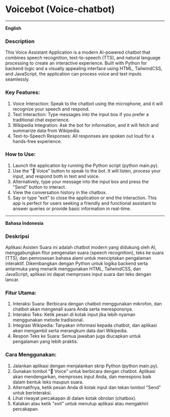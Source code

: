 # Voicebot (Voice-chatbot)

---

**English**

### Description
This Voice Assistant Application is a modern AI-powered chatbot that combines speech recognition, text-to-speech (TTS), and natural language processing to create an interactive experience. Built with Python for backend logic and a visually appealing interface using HTML, TailwindCSS, and JavaScript, the application can process voice and text inputs seamlessly.

### Key Features:

1. Voice Interaction: Speak to the chatbot using the microphone, and it will recognize your speech and respond.
2. Text Interaction: Type messages into the input box if you prefer a traditional chat experience.
3. Wikipedia Integration: Ask the bot for information, and it will fetch and summarize data from Wikipedia.
4. Text-to-Speech Responses: All responses are spoken out loud for a hands-free experience.

### How to Use:

1. Launch the application by running the Python script (python main.py).
2. Use the "🎤 Voice" button to speak to the bot. It will listen, process your input, and respond both in text and voice.
3. Alternatively, type your message into the input box and press the "Send" button to interact.
4. View the conversation history in the chatbox.
5. Say or type "exit" to close the application or end the interaction.
This app is perfect for users seeking a friendly and functional assistant to answer queries or provide basic information in real-time.

---

**Bahasa Indonesia**

### Deskripsi

Aplikasi Asisten Suara ini adalah chatbot modern yang didukung oleh AI, menggabungkan fitur pengenalan suara (speech recognition), teks ke suara (TTS), dan pemrosesan bahasa alami untuk menciptakan pengalaman interaktif. Dikembangkan dengan Python untuk logika backend serta antarmuka yang menarik menggunakan HTML, TailwindCSS, dan JavaScript, aplikasi ini dapat memproses input suara dan teks dengan lancar.

### Fitur Utama:

1. Interaksi Suara: Berbicara dengan chatbot menggunakan mikrofon, dan chatbot akan mengenali suara Anda serta meresponsnya.
2. Interaksi Teks: Ketik pesan di kotak input jika lebih nyaman menggunakan metode tradisional.
3. Integrasi Wikipedia: Tanyakan informasi kepada chatbot, dan aplikasi akan mengambil serta merangkum data dari Wikipedia.
4. Respon Teks ke Suara: Semua jawaban juga diucapkan untuk pengalaman yang lebih praktis.

### Cara Menggunakan:

1. Jalankan aplikasi dengan menjalankan skrip Python (python main.py).
2. Gunakan tombol "🎤 Voice" untuk berbicara dengan chatbot. Aplikasi akan mendengarkan, memproses input Anda, dan merespons baik dalam bentuk teks maupun suara.
3. Alternatifnya, ketik pesan Anda di kotak input dan tekan tombol "Send" untuk berinteraksi.
4. Lihat riwayat percakapan di dalam kotak obrolan (chatbox).
5. Katakan atau ketik "exit" untuk menutup aplikasi atau mengakhiri percakapan.

